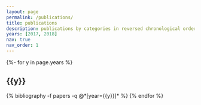 ```yaml
---
layout: page
permalink: /publications/
title: publications
description: publications by categories in reversed chronological order. generated by jekyll-scholar.
years: [2017, 2018]
nav: true
nav_order: 1
---
```

<!-- _pages/publications.md -->
<div class="publications">

{%- for y in page.years %}
  <h2 class="year">{{y}}</h2>
  {% bibliography -f papers -q @*[year={{y}}]* %}
{% endfor %}

</div>
